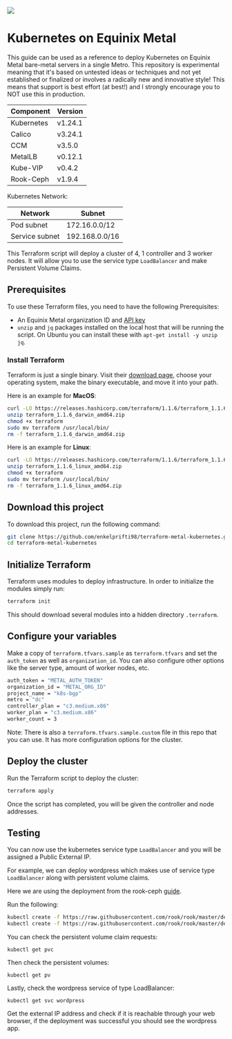 ![](https://img.shields.io/badge/Stability-Experimental-red.svg)

Kubernetes on Equinix Metal
===========================

This guide can be used as a reference to deploy Kubernetes on Equinix Metal bare-metal servers in a single Metro.  This repository is experimental meaning that it's based on untested ideas or techniques and not yet established or finalized or involves a radically new and innovative style! This means that support is best effort (at best!) and I strongly encourage you to NOT use this in production.

| Component  | Version |
| ---------- | ------- |
| Kubernetes | v1.24.1 |
| Calico     | v3.24.1 |
| CCM        | v3.5.0  |
| MetalLB    | v0.12.1 |
| Kube-VIP   | v0.4.2  |
| Rook-Ceph  | v1.9.4  |

Kubernetes Network:

| Network                  | Subnet           |
| ------------------------ | ---------------- |
| Pod subnet               | 172.16.0.0/12    |
| Service subnet           | 192.168.0.0/16   |


This Terraform script will deploy a cluster of 4, 1 controller and 3 worker nodes. It will allow you to use the service type `LoadBalancer` and make Persistent Volume Claims.


## Prerequisites

To use these Terraform files, you need to have the following Prerequisites:

- An Equinix Metal organization ID and [API key](https://metal.equinix.com/developers/api/)
- `unzip` and `jq` packages installed on the local host that will be running the script. On Ubuntu you can install these with `apt-get install -y unzip jq`.


### Install Terraform

Terraform is just a single binary. Visit their [download page](https://www.terraform.io/downloads.html), choose your operating system, make the binary executable, and move it into your path.

Here is an example for **MacOS**:

```bash
curl -LO https://releases.hashicorp.com/terraform/1.1.6/terraform_1.1.6_darwin_amd64.zip
unzip terraform_1.1.6_darwin_amd64.zip
chmod +x terraform
sudo mv terraform /usr/local/bin/
rm -f terraform_1.1.6_darwin_amd64.zip
```

Here is an example for **Linux**:

```bash
curl -LO https://releases.hashicorp.com/terraform/1.1.6/terraform_1.1.6_linux_amd64.zip
unzip terraform_1.1.6_linux_amd64.zip
chmod +x terraform
sudo mv terraform /usr/local/bin/
rm -f terraform_1.1.6_linux_amd64.zip
```

## Download this project

To download this project, run the following command:

```bash
git clone https://github.com/enkelprifti98/terraform-metal-kubernetes.git
cd terraform-metal-kubernetes
```

## Initialize Terraform

Terraform uses modules to deploy infrastructure. In order to initialize the modules simply run:

```sh
terraform init
```

This should download several modules into a hidden directory `.terraform`.


## Configure your variables

Make a copy of `terraform.tfvars.sample` as `terraform.tfvars`  and set the `auth_token` as well as `organization_id`. You can also configure other options like the server type, amount of worker nodes, etc.

```sh
auth_token = "METAL_AUTH_TOKEN"
organization_id = "METAL_ORG_ID"
project_name = "k8s-bgp"
metro = "dc"
controller_plan = "c3.medium.x86"
worker_plan = "c3.medium.x86"
worker_count = 3
```

Note: There is also a `terraform.tfvars.sample.custom` file in this repo that you can use. It has more configuration options for the cluster.

## Deploy the cluster

Run the Terraform script to deploy the cluster:

```sh
terraform apply
```

Once the script has completed, you will be given the controller and node addresses.

## Testing

You can now use the kubernetes service type `LoadBalancer` and you will be assigned a Public External IP.

For example, we can deploy wordpress which makes use of service type `LoadBalancer` along with persistent volume claims.
 
Here we are using the deployment from the rook-ceph [guide](https://rook.io/docs/rook/v1.7/ceph-block.html#consume-the-storage-wordpress-sample).

Run the following:

```sh
kubectl create -f https://raw.githubusercontent.com/rook/rook/master/deploy/examples/mysql.yaml
kubectl create -f https://raw.githubusercontent.com/rook/rook/master/deploy/examples/wordpress.yaml
```

You can check the persistent volume claim requests:

`kubectl get pvc`

Then check the persistent volumes:

`kubectl get pv`

Lastly, check the wordpress service of type LoadBalancer:

`kubectl get svc wordpress`

Get the external IP address and check if it is reachable through your web browser, if the deployment was successful you should see the wordpress app.
